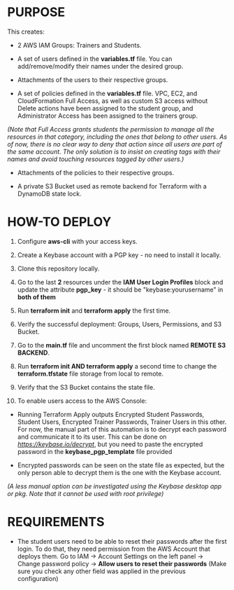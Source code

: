 # PURPOSE

This creates:

* 2 AWS IAM Groups: Trainers and Students.

* A set of users defined in the **variables.tf** file. You can add/remove/modify their names under the desired group.

* Attachments of the users to their respective groups.

* A set of policies defined in the **variables.tf** file. VPC, EC2, and CloudFormation Full Access, as well as custom S3 access without Delete actions have been assigned to the student group, and Administrator Access has been assigned to the trainers group.

_(Note that Full Access grants students the permission to manage all the resources in that category, including the ones that belong to other users. As of now, there is no clear way to deny that action since all users are part of the same account. The only solution is to insist on creating tags with their names and avoid touching resources tagged by other users.)_

* Attachments of the policies to their respective groups.

* A private S3 Bucket used as remote backend for Terraform with a DynamoDB state lock.

# HOW-TO DEPLOY

1) Configure **aws-cli** with your access keys.

2) Create a Keybase account with a PGP key - no need to install it locally.

3) Clone this repository locally.

4) Go to the last **2** resources under the **IAM User Login Profiles** block and update the attribute **pgp_key** - it should be "keybase:yourusername" in **both of them**

5) Run **terraform init** and **terraform apply** the first time.

6) Verify the successful deployment: Groups, Users, Permissions, and S3 Bucket.

7) Go to the **main.tf** file and uncomment the first block named **REMOTE S3 BACKEND**.

8) Run **terraform init AND terraform apply** a second time to change the **terraform.tfstate** file storage from local to remote.

9) Verify that the S3 Bucket contains the state file.

10) To enable users access to the AWS Console:

* Running Terraform Apply outputs Encrypted Student Passwords, Student Users, Encrypted Trainer Passwords, Trainer Users in this other. For now, the manual part of this automation is to decrypt each password and communicate it to its user. This can be done on _https://keybase.io/decrypt_, but you need to paste the encrypted password in the **keybase_pgp_template** file provided

* Encrypted passwords can be seen on the state file as expected, but the only person able to decrypt them is the one with the Keybase account.

_(A less manual option can be investigated using the Keybase desktop app or pkg. Note that it cannot be used with root privilege)_

# REQUIREMENTS

* The student users need to be able to reset their passwords after the first login. To do that, they need permission from the AWS Account that deploys them. Go to IAM -> Account Settings on the left panel -> Change password policy -> **Allow users to reset their passwords** (Make sure you check any other field was applied in the previous configuration)
